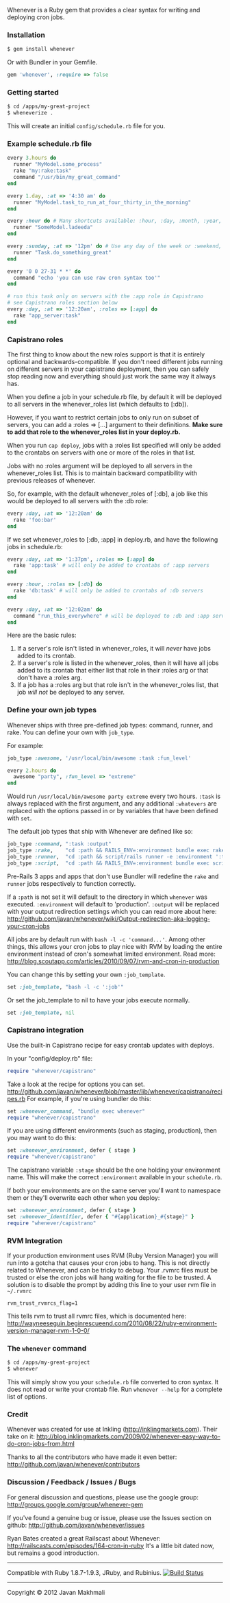 Whenever is a Ruby gem that provides a clear syntax for writing and deploying cron jobs.

### Installation

```sh
$ gem install whenever
```

Or with Bundler in your Gemfile.

```ruby
gem 'whenever', :require => false
```

### Getting started

```sh
$ cd /apps/my-great-project
$ wheneverize .
```

This will create an initial `config/schedule.rb` file for you.

### Example schedule.rb file

```ruby
every 3.hours do
  runner "MyModel.some_process"
  rake "my:rake:task"
  command "/usr/bin/my_great_command"
end

every 1.day, :at => '4:30 am' do
  runner "MyModel.task_to_run_at_four_thirty_in_the_morning"
end

every :hour do # Many shortcuts available: :hour, :day, :month, :year, :reboot
  runner "SomeModel.ladeeda"
end

every :sunday, :at => '12pm' do # Use any day of the week or :weekend, :weekday
  runner "Task.do_something_great"
end

every '0 0 27-31 * *' do
  command "echo 'you can use raw cron syntax too'"
end

# run this task only on servers with the :app role in Capistrano
# see Capistrano roles section below
every :day, :at => '12:20am', :roles => [:app] do
  rake "app_server:task"
end
```

### Capistrano roles

The first thing to know about the new roles support is that it is entirely
optional and backwards-compatible. If you don't need different jobs running on
different servers in your capistrano deployment, then you can safely stop reading
now and everything should just work the same way it always has.

When you define a job in your schedule.rb file, by default it will be deployed to
all servers in the whenever_roles list (which defaults to [:db]).

However, if you want to restrict certain jobs to only run on subset of servers,
you can add a :roles => [...] argument to their definitions. **Make sure to add
that role to the whenever_roles list in your deploy.rb.**

When you run `cap deploy`, jobs with a :roles list specified will only be added to
the crontabs on servers with one or more of the roles in that list.

Jobs with no :roles argument will be deployed to all servers in the whenever_roles
list. This is to maintain backward compatibility with previous releases of whenever.

So, for example, with the default whenever_roles of [:db], a job like this would be
deployed to all servers with the :db role:

```ruby
every :day, :at => '12:20am' do
  rake 'foo:bar'
end
```

If we set whenever_roles to [:db, :app] in deploy.rb, and have the following
jobs in schedule.rb:

```ruby
every :day, :at => '1:37pm', :roles => [:app] do
  rake 'app:task' # will only be added to crontabs of :app servers
end

every :hour, :roles => [:db] do
  rake 'db:task' # will only be added to crontabs of :db servers
end

every :day, :at => '12:02am' do
  command "run_this_everywhere" # will be deployed to :db and :app servers
end
```

Here are the basic rules:

  1. If a server's role isn't listed in whenever_roles, it will *never* have jobs
     added to its crontab.
  1. If a server's role is listed in the whenever_roles, then it will have all
     jobs added to its crontab that either list that role in their :roles arg or
     that don't have a :roles arg.
  1. If a job has a :roles arg but that role isn't in the whenever_roles list,
     that job *will not* be deployed to any server.

### Define your own job types

Whenever ships with three pre-defined job types: command, runner, and rake. You can define your own with `job_type`.

For example:

```ruby
job_type :awesome, '/usr/local/bin/awesome :task :fun_level'

every 2.hours do
  awesome "party", :fun_level => "extreme"
end
```

Would run `/usr/local/bin/awesome party extreme` every two hours. `:task` is always replaced with the first argument, and any additional `:whatevers` are replaced with the options passed in or by variables that have been defined with `set`.

The default job types that ship with Whenever are defined like so:

```ruby
job_type :command, ":task :output"
job_type :rake,    "cd :path && RAILS_ENV=:environment bundle exec rake :task --silent :output"
job_type :runner,  "cd :path && script/rails runner -e :environment ':task' :output"
job_type :script,  "cd :path && RAILS_ENV=:environment bundle exec script/:task :output"
```

Pre-Rails 3 apps and apps that don't use Bundler will redefine the `rake` and `runner` jobs respectively to function correctly.

If a `:path` is not set it will default to the directory in which `whenever` was executed. `:environment` will default to 'production'. `:output` will be replaced with your output redirection settings which you can read more about here: <http://github.com/javan/whenever/wiki/Output-redirection-aka-logging-your-cron-jobs>

All jobs are by default run with `bash -l -c 'command...'`. Among other things, this allows your cron jobs to play nice with RVM by loading the entire environment instead of cron's somewhat limited environment. Read more: <http://blog.scoutapp.com/articles/2010/09/07/rvm-and-cron-in-production>

You can change this by setting your own `:job_template`.

```ruby
set :job_template, "bash -l -c ':job'"
```

Or set the job_template to nil to have your jobs execute normally.

```ruby
set :job_template, nil
```

### Capistrano integration

Use the built-in Capistrano recipe for easy crontab updates with deploys.

In your "config/deploy.rb" file:

```ruby
require "whenever/capistrano"
```

Take a look at the recipe for options you can set. <http://github.com/javan/whenever/blob/master/lib/whenever/capistrano/recipes.rb>
For example, if you're using bundler do this:

```ruby
set :whenever_command, "bundle exec whenever"
require "whenever/capistrano"
```

If you are using different environments (such as staging, production), then you may want to do this:

```ruby
set :whenever_environment, defer { stage }
require "whenever/capistrano"
```

The capistrano variable `:stage` should be the one holding your environment name. This will make the correct `:environment` available in your `schedule.rb`.

If both your environments are on the same server you'll want to namespace them or they'll overwrite each other when you deploy:

```ruby
set :whenever_environment, defer { stage }
set :whenever_identifier, defer { "#{application}_#{stage}" }
require "whenever/capistrano"
```

### RVM Integration

If your production environment uses RVM (Ruby Version Manager) you will run into a gotcha that causes your cron jobs to hang.  This is not directly related to Whenever, and can be tricky to debug.  Your .rvmrc files must be trusted or else the cron jobs will hang waiting for the file to be trusted.  A solution is to disable the prompt by adding this line to your user rvm file in `~/.rvmrc`

`rvm_trust_rvmrcs_flag=1`

This tells rvm to trust all rvmrc files, which is documented here: http://wayneeseguin.beginrescueend.com/2010/08/22/ruby-environment-version-manager-rvm-1-0-0/

### The `whenever` command

```sh
$ cd /apps/my-great-project
$ whenever
```

This will simply show you your `schedule.rb` file converted to cron syntax. It does not read or write your crontab file. Run `whenever --help` for a complete list of options.

### Credit

Whenever was created for use at Inkling (<http://inklingmarkets.com>). Their take on it: <http://blog.inklingmarkets.com/2009/02/whenever-easy-way-to-do-cron-jobs-from.html>

Thanks to all the contributors who have made it even better: <http://github.com/javan/whenever/contributors>

### Discussion / Feedback / Issues / Bugs

For general discussion and questions, please use the google group: <http://groups.google.com/group/whenever-gem>

If you've found a genuine bug or issue, please use the Issues section on github: <http://github.com/javan/whenever/issues>

Ryan Bates created a great Railscast about Whenever: <http://railscasts.com/episodes/164-cron-in-ruby>
It's a little bit dated now, but remains a good introduction.

----

Compatible with Ruby 1.8.7-1.9.3, JRuby, and Rubinius. [![Build Status](https://secure.travis-ci.org/javan/whenever.png)](http://travis-ci.org/javan/whenever)

----

Copyright &copy; 2012 Javan Makhmali
